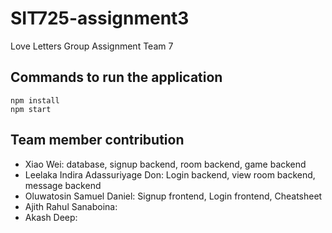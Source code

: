 # SIT725-assignment3
Love Letters Group Assignment Team 7
## Commands to run the application
```
npm install
npm start
```
## Team member contribution
* Xiao Wei: database, signup backend, room backend, game backend
* Leelaka Indira Adassuriyage Don: Login backend, view room backend, message backend
* Oluwatosin Samuel Daniel: Signup frontend, Login frontend, Cheatsheet
* Ajith Rahul Sanaboina:
* Akash Deep:
